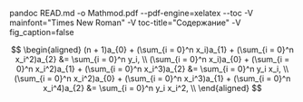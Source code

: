 pandoc READ.md -o Mathmod.pdf --pdf-engine=xelatex --toc -V mainfont="Times New Roman" -V toc-title="Содержание" -V fig_caption=false



$$
\begin{aligned}
    (n + 1)a_{0} + (\sum_{i = 0}^n x_i)a_{1} + (\sum_{i = 0}^n x_i^2)a_{2}  &= \sum_{i = 0}^n y_i, \\
    (\sum_{i = 0}^n x_i)a_{0} + (\sum_{i = 0}^n x_i^2)a_{1} + (\sum_{i = 0}^n x_i^3)a_{2} &= \sum_{i = 0}^n y_i x_i, \\
    (\sum_{i = 0}^n x_i^2)a_{0} + (\sum_{i = 0}^n x_i^3)a_{1} + (\sum_{i = 0}^n x_i^4)a_{2} &= \sum_{i = 0}^n y_i x_i^2, \\
\end{aligned}
$$

